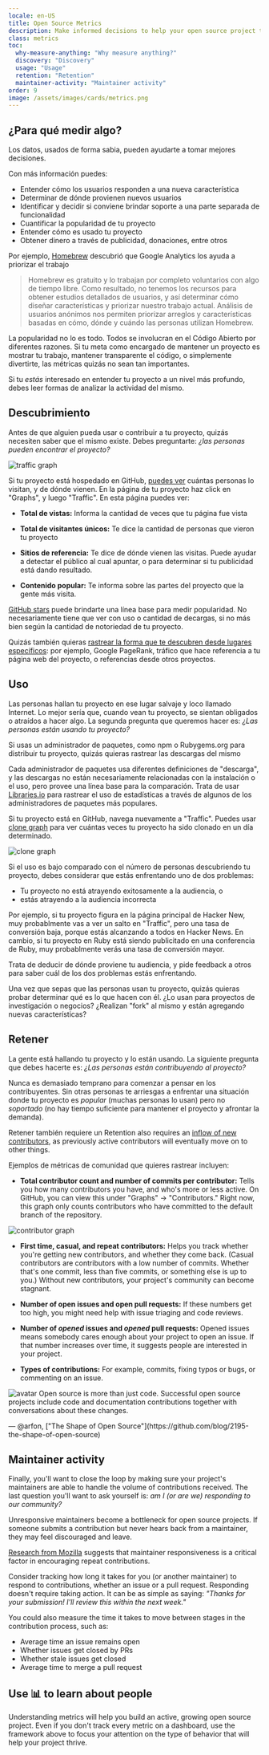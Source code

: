 ```yaml
---
locale: en-US
title: Open Source Metrics
description: Make informed decisions to help your open source project thrive by measuring and tracking its success.
class: metrics
toc:
  why-measure-anything: "Why measure anything?"
  discovery: "Discovery"
  usage: "Usage"
  retention: "Retention"
  maintainer-activity: "Maintainer activity"
order: 9
image: /assets/images/cards/metrics.png
---
```


## ¿Para qué medir algo?

Los datos, usados de forma sabia, pueden ayudarte a tomar mejores decisiones.

Con más información puedes:

* Entender cómo los usuarios responden a una nueva característica
* Determinar de dónde provienen nuevos usuarios
* Identificar y decidir si conviene brindar soporte a una parte separada de funcionalidad
* Cuantificar la popularidad de tu proyecto
* Entender cómo es usado tu proyecto
* Obtener dinero a través de publicidad, donaciones, entre otros

Por ejemplo, [Homebrew](https://github.com/Homebrew/brew/blob/bbed7246bc5c5b7acb8c1d427d10b43e090dfd39/docs/Analytics.md) descubrió que Google Analytics los ayuda a priorizar el trabajo

> Homebrew es gratuito y lo trabajan por completo voluntarios con algo de tiempo libre. Como resultado, no tenemos los recursos para obtener estudios detallados de usuarios, y así determinar cómo diseñar características y priorizar nuestro trabajo actual. Análisis de usuarios anónimos nos permiten priorizar arreglos y características basadas en cómo, dónde y cuándo las personas utilizan Homebrew.

La popularidad no lo es todo. Todos se involucran en el Código Abierto por diferentes razones. Si tu meta como encargado de mantener un proyecto es mostrar tu trabajo, mantener transparente el código, o simplemente divertirte, las métricas quizás no sean tan importantes.

Si tu _estás_ interesado en entender tu proyecto a un nivel más profundo, debes leer formas de analizar la actividad del mismo.

## Descubrimiento

Antes de que alguien pueda usar o contribuir a tu proyecto, quizás necesiten saber que el mismo existe. Debes preguntarte: _¿las personas pueden encontrar el proyecto?_

![traffic graph](/assets/images/metrics/repo_traffic_graphs_tooltip.png)

Si tu proyecto está hospedado en GitHub, [puedes ver](https://help.github.com/articles/about-repository-graphs/#traffic) cuántas personas lo visitan, y de dónde vienen. En la página de tu proyecto haz click en "Graphs", y luego "Traffic". En esta página puedes ver:

* **Total de vistas:** Informa la cantidad de veces que tu página fue vista

* **Total de visitantes únicos:** Te dice la cantidad de personas que vieron tu proyecto

* **Sitios de referencia:** Te dice de dónde vienen las visitas. Puede ayudar a detectar el público al cual apuntar, o para determinar si tu publicidad está dando resultado.

* **Contenido popular:** Te informa sobre las partes del proyecto que la gente más visita.

[GitHub stars](https://help.github.com/articles/about-stars/) puede brindarte una línea base para medir popularidad. No necesariamente tiene que ver con uso o cantidad de decargas, si no más bien según la cantidad de notoriedad de tu proyecto.

Quizás también quieras [rastrear la forma que te descubren desde lugares específicos](https://opensource.com/business/16/6/pirate-metrics): por ejemplo, Google PageRank, tráfico que hace referencia a tu página web del proyecto, o referencias desde otros proyectos.

## Uso

Las personas hallan tu proyecto en ese lugar salvaje y loco llamado Internet. Lo mejor sería que, cuando vean tu proyecto, se sientan obligados o atraídos a hacer algo. La segunda pregunta que queremos hacer es: _¿Las personas están usando tu proyecto?_

Si usas un administrador de paquetes, como npm o Rubygems.org para distribuir tu proyecto, quizás quieras rastrear las descargas del mismo

Cada administrador de paquetes usa diferentes definiciones de "descarga", y las descargas no están necesariamente relacionadas con la instalación o el uso, pero provee una línea base para la comparación. Trata de usar [Libraries.io](https://libraries.io/) para rastrear el uso de estadísticas a través de algunos de los administradores de paquetes más populares.

Si tu proyecto está en GitHub, navega nuevamente a "Traffic". Puedes usar [clone graph](https://github.com/blog/1873-clone-graphs) para ver cuántas veces tu proyecto ha sido clonado en un día determinado.

![clone graph](/assets/images/metrics/clone_graph.png)

Si el uso es bajo comparado con el número de personas descubriendo tu proyecto, debes considerar que estás enfrentando uno de dos problemas:

* Tu proyecto no está atrayendo exitosamente a la audiencia, o
* estás atrayendo a la audiencia incorrecta

Por ejemplo, si tu proyecto figura en la página principal de Hacker New, muy probablmente vas a ver un salto en "Traffic", pero una tasa de conversión baja, porque estás alcanzando a todos en Hacker News. En cambio, si tu proyecto en Ruby está siendo publicitado en una conferencia de Ruby, muy probablmente verás una tasa de conversión mayor. 

Trata de deducir de dónde proviene tu audiencia, y pide feedback a otros para saber cuál de los dos problemas estás enfrentando.

Una vez que sepas que las personas usan tu proyecto, quizás quieras probar determinar qué es lo que hacen con él. ¿Lo usan para proyectos de investigación o negocios? ¿Realizan "fork" al mismo y están agregando nuevas características?

## Retener

La gente está hallando tu proyecto y lo están usando. La siguiente pregunta que debes hacerte es: _¿Las personas están contribuyendo al proyecto?_

Nunca es demasiado temprano para comenzar a pensar en los contribuyentes. Sin otras personas te arriesgas a enfrentar una situación donde tu proyecto es _popular_ (muchas personas lo usan) pero no _soportado_ (no hay tiempo suficiente para mantener el proyecto y afrontar la demanda).

Retener también requiere un 
Retention also requires an [inflow of new contributors](http://blog.abigailcabunoc.com/increasing-developer-engagement-at-mozilla-science-learning-advocacy#contributor-pathways_2), as previously active contributors will eventually move on to other things.

Ejemplos de métricas de comunidad que quieres rastrear incluyen:

* **Total contributor count and number of commits per contributor:** Tells you how many contributors you have, and who's more or less active. On GitHub, you can view this under "Graphs" -> "Contributors." Right now, this graph only counts contributors who have committed to the default branch of the repository.

![contributor graph](/assets/images/metrics/repo_contributors_specific_graph.png)

* **First time, casual, and repeat contributors:** Helps you track whether you're getting new contributors, and whether they come back. (Casual contributors are contributors with a low number of commits. Whether that's one commit, less than five commits, or something else is up to you.) Without new contributors, your project's community can become stagnant.

* **Number of open issues and open pull requests:** If these numbers get too high, you might need help with issue triaging and code reviews.

* **Number of _opened_ issues and _opened_ pull requests:** Opened issues means somebody cares enough about your project to open an issue. If that number increases over time, it suggests people are interested in your project.

* **Types of contributions:** For example, commits, fixing typos or bugs, or commenting on an issue.

<aside markdown="1" class="pquote">
  <img src="https://avatars1.githubusercontent.com/u/4483" class="pquote-avatar" alt="avatar">
  Open source is more than just code. Successful open source projects include code and documentation contributions together with conversations about these changes.
  <p markdown="1" class="pquote-credit">
— @arfon, ["The Shape of Open Source"](https://github.com/blog/2195-the-shape-of-open-source)
  </p>
</aside>

## Maintainer activity

Finally, you'll want to close the loop by making sure your project's maintainers are able to handle the volume of contributions received. The last question you'll want to ask yourself is: _am I (or are we) responding to our community?_

Unresponsive maintainers become a bottleneck for open source projects. If someone submits a contribution but never hears back from a maintainer, they may feel discouraged and leave.

[Research from Mozilla](https://docs.google.com/presentation/d/1hsJLv1ieSqtXBzd5YZusY-mB8e1VJzaeOmh8Q4VeMio/edit#slide=id.g43d857af8_0177) suggests that maintainer responsiveness is a critical factor in encouraging repeat contributions.

Consider tracking how long it takes for you (or another maintainer) to respond to contributions, whether an issue or a pull request. Responding doesn't require taking action. It can be as simple as saying: _"Thanks for your submission! I'll review this within the next week."_

You could also measure the time it takes to move between stages in the contribution process, such as:

* Average time an issue remains open
* Whether issues get closed by PRs
* Whether stale issues get closed
* Average time to merge a pull request

## Use 📊 to learn about people

Understanding metrics will help you build an active, growing open source project. Even if you don't track every metric on a dashboard, use the framework above to focus your attention on the type of behavior that will help your project thrive.
